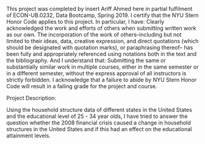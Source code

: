 This project was completed by insert Ariff Ahmed here in partial fulfilment of ECON-UB.0232, Data Bootcamp, Spring 2019. I 
certify that the NYU Stern Honor Code applies to this project. In particular, I have:
Clearly acknowledged the work and efforts of others when submitting written work as our own. The incorporation of the work of 
others–including but not limited to their ideas, data, creative expression, and direct quotations (which should be designated 
with quotation marks), or paraphrasing thereof– has been fully and appropriately referenced using notations both in the text
and the bibliography. And I understand that:
Submitting the same or substantially similar work in multiple courses, either in the same semester or in a different semester, 
without the express approval of all instructors is strictly forbidden. I acknowledge that a failure to abide by NYU Stern Honor 
Code will result in a failing grade for the project and course.

Project Description:

Using the household structure data of different states in the United States and the educational level of 25 - 34 year olds, I 
have tried to answer the question whether the 2008 financial crisis caused a change in household structures in the United States 
and if this had an effect on the educational attainment levels. 
